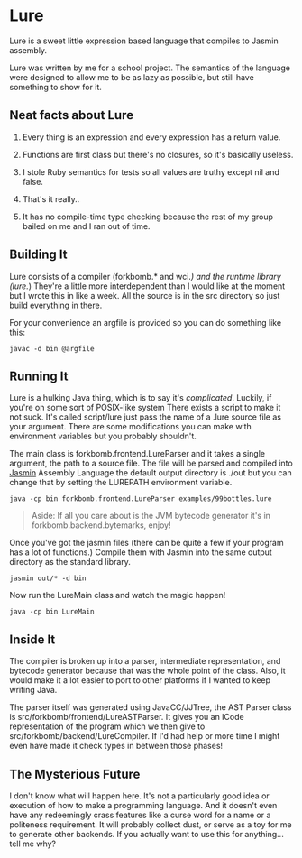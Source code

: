 Lure
====

Lure is a sweet little expression based language that compiles to Jasmin
assembly.

Lure was written by me for a school project. The semantics of the language were
designed to allow me to be as lazy as possible, but still have something to show
for it.

Neat facts about Lure
---------------------

1. Every thing is an expression and every expression has a return value.

2. Functions are first class but there's no closures, so it's basically
useless.

3. I stole Ruby semantics for tests so all values are truthy except nil and
false.

4. That's it really..

5. It has no compile-time type checking because the rest of my group bailed on
me and I ran out of time.

Building It
----------

Lure consists of a compiler (forkbomb.* and wci.*) and the runtime library
(lure.*) They're a little more interdependent than I would like at the moment
but I wrote this in like a week. All the source is in the src directory so just
build everything in there.

For your convenience an argfile is provided so you can do something like this:

    javac -d bin @argfile

Running It
----------

Lure is a hulking Java thing, which is to say it's *complicated*. Luckily, if
you're on some sort of POSIX-like system There exists a script to make it not
suck. It's called script/lure just pass the name of a .lure source file as your
argument. There are some modifications you can make with environment variables
but you probably shouldn't.

The main class is forkbomb.frontend.LureParser and it takes a single argument,
the path to a source file.  The file will be parsed and compiled into
[Jasmin](http://jasmin.sourceforge.net) Assembly Language the default output
directory is ./out but you can change that by setting the LUREPATH environment
variable.

    java -cp bin forkbomb.frontend.LureParser examples/99bottles.lure

> Aside: If all you care about is the JVM bytecode generator it's in
> forkbomb.backend.bytemarks, enjoy!

Once you've got the jasmin files (there can be quite a few if your program has a
lot of functions.) Compile them with Jasmin into the same output directory as
the standard library.

    jasmin out/* -d bin

Now run the LureMain class and watch the magic happen!

    java -cp bin LureMain

Inside It
---------

The compiler is broken up into a parser, intermediate representation, and
bytecode generator because that was the whole point of the class. Also, it
would make it a lot easier to port to other platforms if I wanted to keep
writing Java.

The parser itself was generated using JavaCC/JJTree, the AST Parser class is
src/forkbomb/frontend/LureASTParser. It gives you an ICode representation of the
program which we then give to src/forkbomb/backend/LureCompiler. If I'd had help
or more time I might even have made it check types in between those phases!

The Mysterious Future
---------------------

I don't know what will happen here. It's not a particularly good idea or
execution of how to make a programming language. And it doesn't even have any
redeemingly crass features like a curse word for a name or a politeness
requirement. It will probably collect dust, or serve as a toy for me to
generate other backends. If you actually want to use this for anything... tell
me why?

